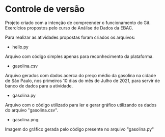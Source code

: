 # Controle de versão

Projeto criado com a intenção de compreender o funcionamento do Git.
Exercícios propostos pelo curso de Análise de Dados da EBAC.

Para realizar as atividades propostas foram criados os arquivos:


*   hello.py

Arquivo com código simples apenas para reconhecimento da plataforma.

*   gasolina.csv

Arquivo gerados com dados acerca do preço médio da gasolina na cidade de São Paulo, nos primeiros 10 dias do mês de Julho de 2021, para servir de banco de dados para a atividade.

*   gasolina.py  

Arquivo com o código utilizado para ler e gerar gráfico utilizando os dados do arquivo "gasolina.csv".

*   gasolina.png

Imagem do gráfico gerada pelo código presente no arquivo "gasolina.py"

